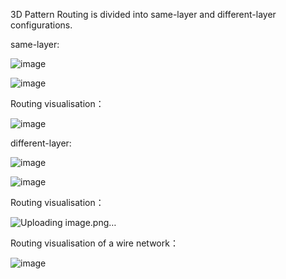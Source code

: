 3D Pattern Routing is divided into same-layer and different-layer configurations.

same-layer:

![image](https://github.com/user-attachments/assets/426287cd-ca6b-428f-812c-3677f46fcd36)

![image](https://github.com/user-attachments/assets/8229bcaf-bb97-4572-ac99-1c8fa301f8ad)

Routing visualisation：

![image](https://github.com/user-attachments/assets/c6ba5953-6b21-4ec4-ab55-506f840bcc21)


different-layer:

![image](https://github.com/user-attachments/assets/323e0aee-d29b-433f-9722-ecd55eeaa218)

![image](https://github.com/user-attachments/assets/6af1f970-3399-46d7-a6f6-64ed9d0f8bdb)

Routing visualisation：

![Uploading image.png…]()


Routing visualisation of a wire network：

![image](https://github.com/user-attachments/assets/4730fb88-5389-44b0-8400-8653d85086b3)
